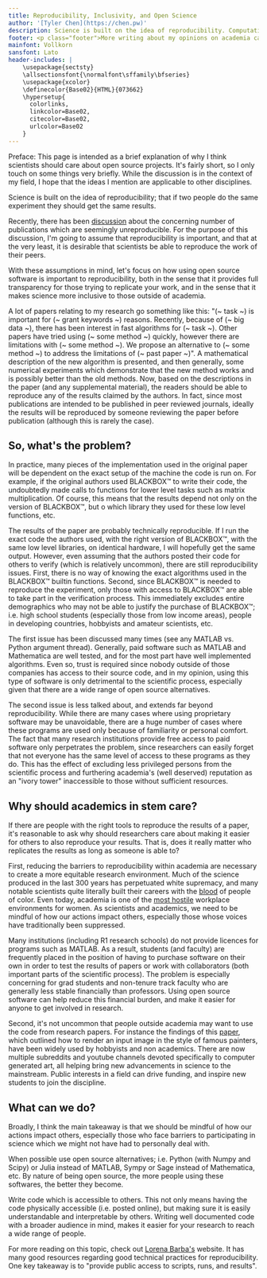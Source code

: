```yaml
---
title: Reproducibility, Inclusivity, and Open Science
author: '[Tyler Chen](https://chen.pw)'
description: Science is built on the idea of reproducibility. Computational science is in the unqiue position of having access to open source projects which can help make science accessible to a greater audience.
footer: <p class="footer">More writing about my opinions on academia can be found <a href="./">here</a>.</p>
mainfont: Vollkorn
sansfont: Lato
header-includes: |
    \usepackage{sectsty}
    \allsectionsfont{\normalfont\sffamily\bfseries}
    \usepackage{xcolor}
    \definecolor{Base02}{HTML}{073662}
    \hypersetup{
      colorlinks,
      linkcolor=Base02,
      citecolor=Base02,
      urlcolor=Base02
    }
---
```



Preface: This page is intended as a brief explanation of why I think scientists should care about open source projects.
It's fairly short, so I only touch on some things very briefly.
While the discussion is in the context of my field, I hope that the ideas I mention are applicable to other disciplines.

Science is built on the idea of reproducibility; that if two people do the same experiment they should get the same results.

Recently, there has been [discussion](https://www.nature.com/collections/prbfkwmwvz) about the concerning number of publications which are seemingly unreproducible.
For the purpose of this discussion, I'm going to assume that reproducibility is important, and that at the very least, it is desirable that scientists be able to reproduce the work of their peers.

With these assumptions in mind, let's focus on how using open source software is important to reproducibility, both in the sense that it provides full transparency for those trying to replicate your work, and in the sense that it makes science more inclusive to those outside of academia.

A lot of papers relating to my research go something like this: "(~ task ~) is important for (~ grant keywords ~) reasons.
Recently, because of (~ big data ~), there has been interest in fast algorithms for (~ task ~).
Other papers have tried using (~ some method ~) quickly, however there are limitations with (~ some method ~).
We propose an alternative to (~ some method ~) to address the limitations of (~ past paper ~)".
A mathematical description of the new algorithm is presented, and then generally, some numerical experiments which demonstrate that the new method works and is possibly better than the old methods.
Now, based on the descriptions in the paper (and any supplemental material), the readers should be able to reproduce any of the results claimed by the authors.
In fact, since most publications are intended to be published in peer reviewed journals, ideally the results will be reproduced by someone reviewing the paper before publication (although this is rarely the case).

## So, what's the problem?

In practice, many pieces of the implementation used in the original paper will be dependent on the exact setup of the machine the code is run on.
 For example, if the original authors used BLACKBOX™ to write their code, the undoubtedly made calls to functions for lower level tasks such as matrix multiplication.
Of course, this means that the results depend not only on the version of BLACKBOX™, but o which library they used for these low level functions, etc.

The results of the paper are probably technically reproducible.
If I run the exact code the authors used, with the right version of BLACKBOX™, with the same low level libraries, on identical hardware, I will hopefully get the same output.
However, even assuming that the authors posted their code for others to verify (which is relatively uncommon), there are still reproducibility issues.
First, there is no way of knowing the exact algorithms used in the BLACKBOX™ builtin functions.
Second, since BLACKBOX™ is needed to reproduce the experiment, only those with access to BLACKBOX™ are able to take part in the verification process.
This immediately excludes entire demographics who may not be able to justify the purchase of BLACKBOX™; i.e. high school students (especially those from low income areas), people in developing countries, hobbyists and amateur scientists, etc.

The first issue has been discussed many times (see any MATLAB vs. Python argument thread).
Generally, paid software such as MATLAB and Mathematica are well tested, and for the most part have well implemented algorithms.
Even so, trust is required since nobody outside of those companies has access to their source code, and in my opinion, using this type of software is only detrimental to the scientific process, especially given that there are a wide range of open source alternatives.

The second issue is less talked about, and extends far beyond reproducibility.
While there are many cases where using proprietary software may be unavoidable, there are a huge number of cases where these programs are used only because of familiarity or personal comfort.
The fact that many research institutions provide free access to paid software only perpetrates the problem, since researchers can easily forget that not everyone has the same level of access to these programs as they do.
This has the effect of excluding less privileged persons from the scientific process and furthering academia's (well deserved) reputation as an "ivory tower" inaccessible to those without sufficient resources.
	
## Why should academics in stem care?

If there are people with the right tools to reproduce the results of a paper, it's reasonable to ask why should researchers care about making it easier for others to also reproduce your results.
That is, does it really matter who replicates the results as long as someone is able to?

First, reducing the barriers to reproducibility within academia are necessary to create a more equitable research environment.
Much of the science produced in the last 300 years has perpetuated white supremacy, and many notable scientists quite literally built their careers with the [blood](https://www.theguardian.com/commentisfree/2017/sep/19/white-supremacist-statues-must-fall-scientists) of people of color.
Even today, academia is one of the [most hostile](https://onlinelibrary.wiley.com/doi/abs/10.1111/j.1744-6570.2003.tb00752.x) workplace environments for women.
As scientists and academics, we need to be mindful of how our actions impact others, especially those whose voices have traditionally been suppressed.

Many institutions (including R1 research schools) do not provide licences for programs such as MATLAB.
As a result, students (and faculty) are frequently placed in the position of having to purchase software on their own in order to test the results of papers or work with collaborators (both important parts of the scientific process).
The problem is especially concerning for grad students and non-tenure track faculty who are generally less stable financially than professors.
Using open source software can help reduce this financial burden, and make it easier for anyone to get involved in research.

Second, it's not uncommon that people outside academia may want to use the code from research papers.
For instance the findings of this [paper](https://arxiv.org/pdf/1508.06576.pdf), which outlined how to render an input image in the style of famous painters, have been widely used by hobbyists and non academics.
There are now multiple subreddits and youtube channels devoted specifically to computer generated art, all helping bring new advancements in science to the mainstream.
Public interests in a field can drive funding, and inspire new students to join the discipline.

## What can we do?

Broadly, I think the main takeaway is that we should be mindful of how our actions impact others, especially those who face barriers to participating in science which we might not have had to personally deal with.

When possible use open source alternatives; i.e. Python (with Numpy and Scipy) or Julia instead of MATLAB, Sympy or Sage instead of Mathematica, etc.
By nature of being open source, the more people using these softwares, the better they become.

Write code which is accessible to others.
This not only means having the code physically accessible (i.e. posted online), but making sure it is easily understandable and interpretable by others.
Writing well documented code with a broader audience in mind, makes it easier for your research to reach a wide range of people.

For more reading on this topic, check out [Lorena Barba's](http://lorenabarba.com/blog/barbagroup-reproducibility-syllabus) website.
It has many good resources regarding good technical practices for reproducibility.
One key takeaway is to "provide public access to scripts, runs, and results".

